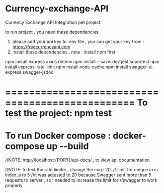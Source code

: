 # Currency-exchange-API
Currency Exchange API Integration pet project

to run project ,  you need these dependencies

1. please add your api key to .env file , you can get your key from : https://freecurrencyapi.com 
2. install these dependencies , note : install npm first

npm install express axios dotenv 
npm install --save-dev jest supertest
npm install express-rate-limit
npm install node-cache
npm install swagger-ui-express swagger-jsdoc

================================================
To test the project:
npm test
================================================
To run Docker compose :
docker-compose up --build
================================================

//NOTE: http://localhost:{PORT}/api-docs/ , to view api documentation

//NOTE: to test the rate limiter , change the  max: 20, // limit for unique ip in index.js to 5 
//it was adjusted to 20 because Swagger sent more than 5 requests to server , so i needed to increase the limit for 
//swagger to work properly
